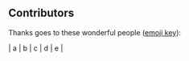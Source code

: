 

## Contributors

Thanks goes to these wonderful people ([emoji key](https://github.com/kentcdodds/all-contributors#emoji-key)):

<!-- ALL-CONTRIBUTORS-LIST:START - Do not remove or modify this section -->
<!-- prettier-ignore -->
<!-- | [<img src="https://avatars3.githubusercontent.com/u/3788500?s=460&v=4" width="75px;"/>.<sub><b>Pranay Dutta</b></sub>](https://github.com/pranaydutta89).[:computer:](#code-pranaydutta "Code") [🤔](#ideas-pranay-dutta "Ideas, Planning, & Feedback") | [<img src="https://avatars0.githubusercontent.com/u/11675384?s=460&v=4" width="75px;"/>.<sub><b>Abhijeet Sonaje</b></sub>](https://github.com/abhijeet2015). [:computer:](#code-abhijeetsonaje "Code")[🤔](#ideas-abhijeetsonaje "Ideas, Planning, & Feedback") | [<img src="https://avatars0.githubusercontent.com/u/26872595?s=460&v=4" width="75px;"/>.<sub><b>Nayan Kamble</b></sub>](https://github.com/nayankamble).[:computer:](#code-nayankamble "Code")   [:book:](#nayankamble "Documentation")  | [<img src="https://avatars3.githubusercontent.com/u/38063467?s=460&v=4" width="75px;"/>.<sub><b>Ravichandra Bhanage</b></sub>](https://github.com/bhanage-ravic).[:computer:](#code-ravichandra-bhanage "Code") |[<img src="https://media.licdn.com/dms/image/C5603AQGL5eGyFcb1xA/profile-displayphoto-shrink_800_800/0?e=1533168000&v=beta&t=fE82HbRHCY-UWO24nQ-6PkJ-uR1l-hLhMju0SHOdAqY" width="75px;"/>.<sub><b>Prashant Ipte</b></sub>](https://www.linkedin.com/in/prashant-ipte-003b9634/).[🎨](#design-prashantipte "Design") | -->
| a | b | c | d | e |
<!-- ALL-CONTRIBUTORS-LIST:END -->